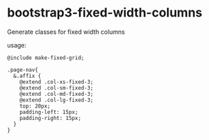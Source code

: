 # bootstrap3-fixed-width-columns
Generate classes for fixed width columns

usage:
```
@include make-fixed-grid;

.page-nav{
  &.affix {
    @extend .col-xs-fixed-3;
    @extend .col-sm-fixed-3;
    @extend .col-md-fixed-3;
    @extend .col-lg-fixed-3;
    top: 20px;
    padding-left: 15px;
    padding-right: 15px;
  }
}
```

